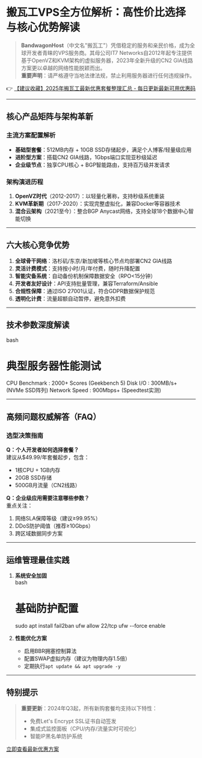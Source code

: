 # 搬瓦工VPS全方位解析：高性价比选择与核心优势解读

> **BandwagonHost**（中文名"搬瓦工"）凭借稳定的服务和亲民价格，成为全球开发者青睐的VPS服务商。其母公司IT7 Networks自2012年起专注提供基于OpenVZ和KVM架构的虚拟服务器，2023年全新升级的CN2 GIA线路方案更以卓越的网络性能脱颖而出。  
> **重要声明**：请严格遵守当地法律法规，禁止利用服务器进行任何违规操作。

👉 [【建议收藏】2025年搬瓦工最新优惠套餐整理汇总 - 每日更新最新可用优惠码](https://bit.ly/banwagon)

---

## 核心产品矩阵与架构革新

### 主流方案配置解析
- **基础型套餐**：512MB内存 + 10GB SSD存储起步，满足个人博客/轻量级应用
- **进阶型方案**：搭载CN2 GIA线路，1Gbps端口实现亚秒级延迟
- **企业级节点**：独享CPU核心 + BGP智能路由，支持百万级并发请求

### 架构演进历程
1. **OpenVZ时代**（2012-2017）：以轻量化著称，支持秒级系统重装
2. **KVM革新期**（2017-2020）：实现完整虚拟化，兼容Docker等容器技术
3. **混合云架构**（2021至今）：整合BGP Anycast网络，支持全球18个数据中心智能切换

---

## 六大核心竞争优势
1. **全球骨干网络**：洛杉矶/东京/新加坡等核心节点均部署CN2 GIA线路
2. **灵活计费模式**：支持按小时/月/年付费，随时升降配置
3. **智能灾备系统**：自动备份机制保障数据安全（RPO<15分钟）
4. **开发者友好设计**：API支持批量管理，兼容Terraform/Ansible
5. **合规性保障**：通过ISO 27001认证，符合GDPR数据保护规范
6. **透明化计费**：流量超额自动暂停，避免意外扣费

---

## 技术参数深度解读
bash
# 典型服务器性能测试
CPU Benchmark : 2000+ Scores (Geekbench 5)
Disk I/O      : 300MB/s+ (NVMe SSD阵列)
Network Speed : 900Mbps+ (Speedtest实测)

---

## 高频问题权威解答（FAQ）

### 选型决策指南
**Q：个人开发者如何选择套餐？**  
建议从$49.99/年套餐起步，包含：  
- 1核CPU + 1GB内存  
- 20GB SSD存储  
- 500GB月流量（CN2线路）

**Q：企业级应用需要注意哪些参数？**  
重点关注：  
1. 网络SLA保障等级（建议≥99.95%）  
2. DDoS防护阈值（推荐≥10Gbps）  
3. 跨区域数据同步方案

---

## 运维管理最佳实践
1. **系统安全加固**  
   bash
   # 基础防护配置
   sudo apt install fail2ban
   ufw allow 22/tcp
   ufw --force enable
   

2. **性能优化方案**  
   - 启用BBR拥塞控制算法  
   - 配置SWAP虚拟内存（建议为物理内存1.5倍）  
   - 定期执行`apt update && apt upgrade -y`

---

## 特别提示
> **重要更新**：2024年Q3起，所有新购套餐均支持以下特性：
> - 免费Let's Encrypt SSL证书自动签发  
> - 集成式监控面板（CPU/内存/流量实时可视化）  
> - 智能IP黑名单防护系统

[立即查看最新优惠方案](https://bit.ly/banwagon)